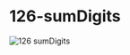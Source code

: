 # 126-sumDigits
![126 sumDigits](https://user-images.githubusercontent.com/83029762/131882227-6f727cdb-4055-440d-8e76-811cd98dcc2c.png)
